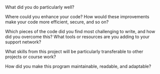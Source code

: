 What did you do particularly well?

Where could you enhance your code? How would these improvements make your code more efficient, secure, and so on?

Which pieces of the code did you find most challenging to write, and how did you overcome this? What tools or resources are you adding to your support network?

What skills from this project will be particularly transferable to other projects or course work?

How did you make this program maintainable, readable, and adaptable?
